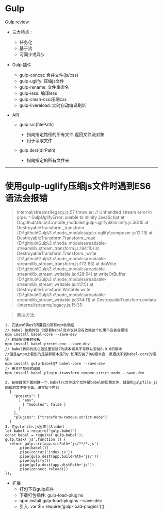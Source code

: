 # Gulp
Gulp review
* 三大特点 :
   * 任务化
   * 基于流
   * 可同步或异步

* Gulp 插件
  * gulp-concat: 合并文件(js/css)
  * gulp-uglify: 压缩js文件
  * gulp-rename: 文件重命名
  * gulp-less: 编译less
  * gulp-clean-css:压缩css
  * gulp-livereload: 实时自动编译刷新

* API
  * gulp.src(filePath)
    * 指向指定路径的所有文件,返回文件流对象
    * 用于读取文件
   
  * gulp.dest(dirPath)
    * 指向指定的所有文件夹
  
----

# 使用gulp-uglify压缩js文件时遇到ES6语法会报错
> internal/streams/legacy.js:57
      throw er; // Unhandled stream error in pipe.
      ^
GulpUglifyError: unable to minify JavaScript
    at D:\github\Gulp\3.x\node_modules\gulp-uglify\lib\minify.js:56:15
    at DestroyableTransform._transform (D:\github\Gulp\3.x\node_modules\gulp-uglify\composer.js:12:19)
    at DestroyableTransform.Transform._read (D:\github\Gulp\3.x\node_modules\readable-stream\lib\_stream_transform.js:184:10)
    at DestroyableTransform.Transform._write (D:\github\Gulp\3.x\node_modules\readable-stream\lib\_stream_transform.js:172:83)
    at doWrite (D:\github\Gulp\3.x\node_modules\readable-stream\lib\_stream_writable.js:428:64)
    at writeOrBuffer (D:\github\Gulp\3.x\node_modules\readable-stream\lib\_stream_writable.js:417:5)
    at DestroyableTransform.Writable.write (D:\github\Gulp\3.x\node_modules\readable-stream\lib\_stream_writable.js:334:11)
    at DestroyableTransform.ondata (internal/streams/legacy.js:15:31)

> 解决方法:
  ```dotnetcli
  1. 安装es6转es5所需要的所有npm依赖包
  // babel 依赖的包 但是看babel官方说并没有依赖这个如果不安装会报错
npm install babel-core --save-dev
// 转码所需要的模板
npm install babel-preset-env --save-dev
// babel转码的核心包这里安装7的版本如果不写默认安装8.0.0的版本
//但是在npm上看到的是最新版本是7的 如果安装了8的版本会一直报找不到babel-core的错误
npm install gulp-babel@7 babel-core --save-dev
// 用非严禁模式编译
npm install babel-plugin-transform-remove-strict-mode --save-dev

 2. 在根目录下面创建一个.babelrc文件这个文件是babel的配置文件，就是和gulpfile.js同级的文件夹下面，编写如下内容
 	{
	  "presets": [
	    [ "env",
	      { "modules": false }
	    ]
	  ],
	  "plugins": ["transform-remove-strict-mode"]
	}
  3. 在gulpfile.js里面引入babel
  let babel = require("gulp-babel")
  const babel = require('gulp-babel');
gulp.task('js',function () {
    return gulp.src(app.srcPath+'js/**/*.js')
        .pipe(babel())
        .pipe(concat('index.js'))
        .pipe(gulp.dest(app.buildPath+'js/'))
        .pipe(uglify())
        .pipe(gulp.dest(app.distPath+'js'))
        .pipe(connect.reload())
});
  ```
* 扩展
   * 打包下载gulp插件
   * 下载打包插件: gulp-load-plugins
   *  npm install gulp-load-plugins --save-dev
   *  引入: var $ = require('gulp-load-plugins')()